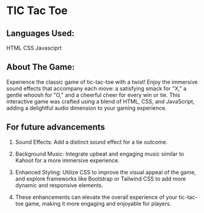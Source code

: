 # TIC Tac Toe

## Languages Used:
HTML CSS Javasciprt

## About The Game:
Experience the classic game of tic-tac-toe with a twist! Enjoy the immersive sound effects that accompany each move: a satisfying smack for "X," a gentle whoosh for "O," and a cheerful cheer for every win or tie. This interactive game was crafted using a blend of HTML, CSS, and JavaScript, adding a delightful audio dimension to your gaming experience.

## For future advancements
1. Sound Effects: Add a distinct sound effect for a tie outcome. 
   
2. Background Music: Integrate upbeat and engaging music similar 
   to Kahoot for a more immersive experience.                    
   
3. Enhanced Styling: Utilize CSS to improve the visual appeal of
   the game, and explore frameworks like Bootstrap or Tailwind
   CSS to add more dynamic and responsive elements.              
   
4. These enhancements can elevate the overall experience of your
   tic-tac-toe game, making it more engaging and enjoyable for
   players.                                                      
